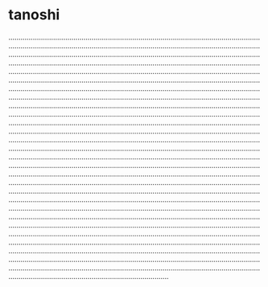 # tanoshi

...............................................................................................................................................................................................................................................................................................................................................................................................................................................................................................................................................................................................................................................................................................................................................................................................................................................................................................................................................................................................................................................................................................................................................................................................................................................................................................................................................................................................................................................................................................................................................................................................................................................................................................................................................................................................................................................................................................................................................................................................................................................................................................................................................................................................................................................................................................................................................................................................................................................................................................................................................................................................................................................................................................................................................................................................................................................................................................................................................................................................................................................................................................................................................................................................................................................................................................................................................................................................................................................................................................................................................................................................................................................................................................